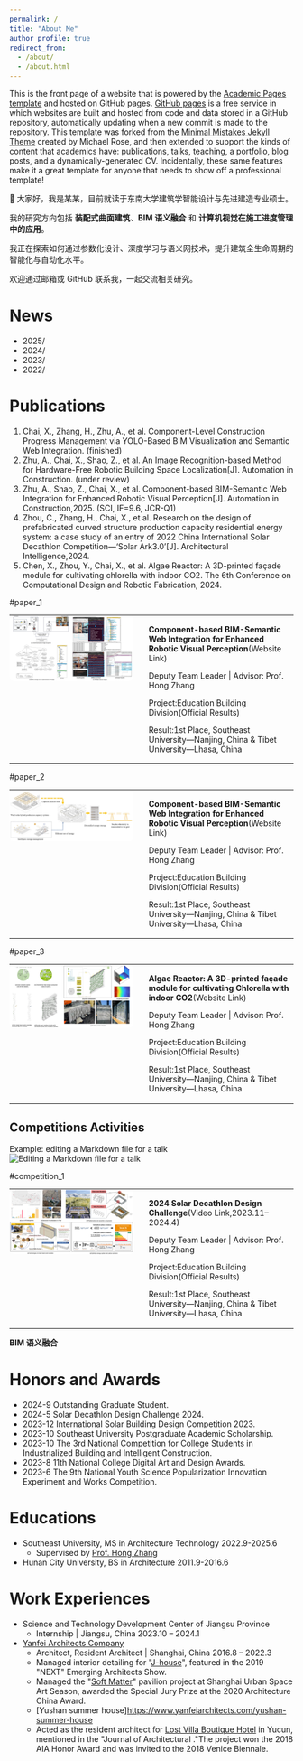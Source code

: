 ```yaml
---
permalink: /
title: "About Me"
author_profile: true
redirect_from: 
  - /about/
  - /about.html
---
```


This is the front page of a website that is powered by the [Academic Pages template](https://github.com/academicpages/academicpages.github.io) and hosted on GitHub pages. [GitHub pages](https://pages.github.com) is a free service in which websites are built and hosted from code and data stored in a GitHub repository, automatically updating when a new commit is made to the repository. This template was forked from the [Minimal Mistakes Jekyll Theme](https://mmistakes.github.io/minimal-mistakes/) created by Michael Rose, and then extended to support the kinds of content that academics have: publications, talks, teaching, a portfolio, blog posts, and a dynamically-generated CV. Incidentally, these same features make it a great template for anyone that needs to show off a professional template!
      <p>👋 大家好，我是某某，目前就读于东南大学建筑学智能设计与先进建造专业硕士。</p>
      <p>我的研究方向包括 <strong>装配式曲面建筑</strong>、<strong>BIM 语义融合</strong> 和 <strong>计算机视觉在施工进度管理中的应用</strong>。</p>
      <p>我正在探索如何通过参数化设计、深度学习与语义网技术，提升建筑全生命周期的智能化与自动化水平。</p>
      <p>欢迎通过邮箱或 GitHub 联系我，一起交流相关研究。</p>


News
======
* 2025/
* 2024/
* 2023/
* 2022/




Publications
======
1. Chai, X., Zhang, H., Zhu, A., et al. Component-Level Construction Progress Management via YOLO-Based BIM Visualization and Semantic Web Integration. (finished)
1. Zhu, A., Chai, X., Shao, Z., et al. An Image Recognition-based Method for Hardware-Free Robotic Building Space Localization[J]. Automation in Construction. (under review)
1. Zhu, A., Shao, Z., Chai, X., et al. Component-based BIM-Semantic Web Integration for Enhanced Robotic Visual Perception[J]. Automation in Construction,2025. (SCI, IF=9.6, JCR-Q1)
1. Zhou, C., Zhang, H., Chai, X., et al. Research on the design of prefabricated curved structure production capacity residential energy system: a case study of an entry of 2022 China International Solar Decathlon Competition—‘Solar Ark3.0’[J]. Architectural Intelligence,2024.
1. Chen, X., Zhou, Y., Chai, X., et al. Algae Reactor: A 3D-printed façade module for cultivating chlorella with indoor CO2. The 6th Conference on Computational Design and Robotic Fabrication, 2024.

#paper_1
<table style="border:none; border-collapse:collapse; width:100%;">
  <tr style="border:none;">
    <!-- 左侧图片 -->
    <td style="width:220px; border:none; vertical-align:top; padding:0 20px 0 0;">
      <img src="/images/2025_Component-based.jpg" alt="Component-based BIM" style="width:100%; height:auto; border-radius:8px;">
    </td>
    <!-- 右侧文字 -->
    <td style="border:none; vertical-align:top;">
      <p><strong>Component-based BIM-Semantic Web Integration for Enhanced Robotic Visual Perception</strong>(<a herf="https://doi.org/10.1016/j.autcon.2025.106270" target="_blank">Website Link</a>)</p>
      <p>Deputy Team Leader | Advisor: Prof. Hong Zhang</p>
      <p>Project:Education Building Division(<a herf="https://www.solardecathlon.gov/past/design/2024/results" target="_blank">Official Results</a>)</p>
      <p>Result:1st Place, Southeast University—Nanjing, China & Tibet University—Lhasa, China</p>
    </td>
  </tr>
</table>

#paper_2
<table style="border:none; border-collapse:collapse; width:100%;">
  <tr style="border:none;">
    <!-- 左侧图片 -->
    <td style="width:220px; border:none; vertical-align:top; padding:0 20px 0 0;">
      <img src="/images/2024_SA3.0.jpg" alt="Component-based BIM" style="width:100%; height:auto; border-radius:8px;">
    </td>
    <!-- 右侧文字 -->
    <td style="border:none; vertical-align:top;">
      <p><strong>Component-based BIM-Semantic Web Integration for Enhanced Robotic Visual Perception</strong>(<a herf="https://doi.org/10.1016/j.autcon.2025.106270" target="_blank">Website Link</a>)</p>
      <p>Deputy Team Leader | Advisor: Prof. Hong Zhang</p>
      <p>Project:Education Building Division(<a herf="https://www.solardecathlon.gov/past/design/2024/results" target="_blank">Official Results</a>)</p>
      <p>Result:1st Place, Southeast University—Nanjing, China & Tibet University—Lhasa, China</p>
    </td>
  </tr>
</table>


#paper_3
<table style="border:none; border-collapse:collapse; width:100%;">
  <tr style="border:none;">
    <!-- 左侧图片 -->
    <td style="width:220px; border:none; vertical-align:top; padding:0 20px 0 0;">
      <img src="/images/2024_Algae_Reactor.jpg" alt="Component-based BIM" style="width:100%; height:auto; border-radius:8px;">
    </td>
    <!-- 右侧文字 -->
    <td style="border:none; vertical-align:top;">
      <p><strong>Algae Reactor: A 3D-printed façade module for cultivating Chlorella with indoor CO2</strong>(<a herf="https://doi.org/10.1016/j.autcon.2025.106270" target="_blank">Website Link</a>)</p>
      <p>Deputy Team Leader | Advisor: Prof. Hong Zhang</p>
      <p>Project:Education Building Division(<a herf="https://www.solardecathlon.gov/past/design/2024/results" target="_blank">Official Results</a>)</p>
      <p>Result:1st Place, Southeast University—Nanjing, China & Tibet University—Lhasa, China</p>
    </td>
  </tr>
</table>




Competitions Activities
------

Example: editing a Markdown file for a talk
![Editing a Markdown file for a talk](/images/editing-talk.png)

#competition_1
<table style="border:none; border-collapse:collapse; width:100%;">
  <tr style="border:none;">
    <!-- 左侧图片 -->
    <td style="width:220px; border:none; vertical-align:top; padding:0 20px 0 0;">
      <img src="/images/2024_Solar_Decathlon.jpg" alt="Component-based BIM" style="width:100%; height:auto; border-radius:8px;">
    </td>
    <!-- 右侧文字 -->
    <td style="border:none; vertical-align:top;">
      <p><strong>2024 Solar Decathlon Design Challenge</strong>(<a herf="https://www.youtube.com/watch?v=v8HBQzMONmI" target="_blank">Video Link</a>,2023.11–2024.4)</p>
      <p>Deputy Team Leader | Advisor: Prof. Hong Zhang</p>
      <p>Project:Education Building Division(<a herf="https://www.solardecathlon.gov/past/design/2024/results" target="_blank">Official Results</a>)</p>
      <p>Result:1st Place, Southeast University—Nanjing, China & Tibet University—Lhasa, China</p>
    </td>
  </tr>
</table>



<strong>BIM 语义融合</strong>

Honors and Awards
======
* 2024-9 Outstanding Graduate Student.
* 2024-5 Solar Decathlon Design Challenge 2024.
* 2023-12 International Solar Building Design Competition 2023.
* 2023-10 Southeast University Postgraduate Academic Scholarship.
* 2023-10 The 3rd National Competition for College Students in Industrialized Building and Intelligent Construction.
* 2023-8 11th National College Digital Art and Design Awards.
* 2023-6 The 9th National Youth Science Popularization Innovation Experiment and Works Competition.

Educations
======
* Southeast University, MS in Architecture Technology 2022.9-2025.6
  * Supervised by [Prof. Hong Zhang](https://arch.seu.edu.cn/zh/main.psp)
* Hunan City University, BS in Architecture 2011.9-2016.6


Work Experiences
======
* Science and Technology Development Center of Jiangsu Province
  * Internship | Jiangsu, China 2023.10 – 2024.1
* [Yanfei Architects Company](https://www.yanfeiarchitects.com/)
  * Architect, Resident Architect | Shanghai, China 2016.8 – 2022.3
  * Managed interior detailing for "[J-house](https://www.yanfeiarchitects.com/j-house)", featured in the 2019 "NEXT" Emerging Architects Show. 
  * Managed the "[Soft Matter](https://www.yanfeiarchitects.com/soft-matter)" pavilion project at Shanghai Urban Space Art Season, awarded the Special Jury Prize at the 2020 Architecture China Award.
  * [Yushan summer house]https://www.yanfeiarchitects.com/yushan-summer-house
  * Acted as the resident architect for [Lost Villa Boutique Hotel](https://www.yanfeiarchitects.com/lostvillayucun) in Yucun, mentioned in the "Journal of Architectural ."The project won the 2018 AIA Honor Award and was invited to the 2018 Venice Biennale.

